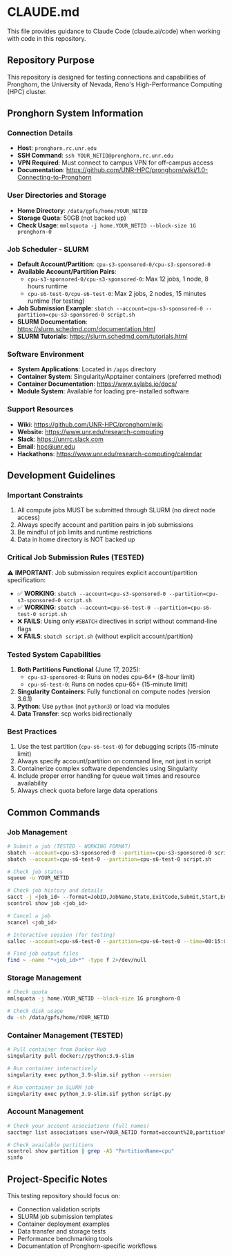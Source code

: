# CLAUDE.md

This file provides guidance to Claude Code (claude.ai/code) when working with code in this repository.

## Repository Purpose

This repository is designed for testing connections and capabilities of Pronghorn, the University of Nevada, Reno's High-Performance Computing (HPC) cluster.

## Pronghorn System Information

### Connection Details
- **Host**: `pronghorn.rc.unr.edu`
- **SSH Command**: `ssh YOUR_NETID@pronghorn.rc.unr.edu`
- **VPN Required**: Must connect to campus VPN for off-campus access
- **Documentation**: https://github.com/UNR-HPC/pronghorn/wiki/1.0-Connecting-to-Pronghorn

### User Directories and Storage
- **Home Directory**: `/data/gpfs/home/YOUR_NETID`
- **Storage Quota**: 50GB (not backed up)
- **Check Usage**: `mmlsquota -j home.YOUR_NETID --block-size 1G pronghorn-0`

### Job Scheduler - SLURM
- **Default Account/Partition**: `cpu-s3-sponsored-0/cpu-s3-sponsored-0`
- **Available Account/Partition Pairs**:
  - `cpu-s3-sponsored-0/cpu-s3-sponsored-0`: Max 12 jobs, 1 node, 8 hours runtime
  - `cpu-s6-test-0/cpu-s6-test-0`: Max 2 jobs, 2 nodes, 15 minutes runtime (for testing)
- **Job Submission Example**: `sbatch --account=cpu-s3-sponsored-0 --partition=cpu-s3-sponsored-0 script.sh`
- **SLURM Documentation**: https://slurm.schedmd.com/documentation.html
- **SLURM Tutorials**: https://slurm.schedmd.com/tutorials.html

### Software Environment
- **System Applications**: Located in `/apps` directory
- **Container System**: Singularity/Apptainer containers (preferred method)
- **Container Documentation**: https://www.sylabs.io/docs/
- **Module System**: Available for loading pre-installed software

### Support Resources
- **Wiki**: https://github.com/UNR-HPC/pronghorn/wiki
- **Website**: https://www.unr.edu/research-computing
- **Slack**: https://unrrc.slack.com
- **Email**: hpc@unr.edu
- **Hackathons**: https://www.unr.edu/research-computing/calendar

## Development Guidelines

### Important Constraints
1. All compute jobs MUST be submitted through SLURM (no direct node access)
2. Always specify account and partition pairs in job submissions
3. Be mindful of job limits and runtime restrictions
4. Data in home directory is NOT backed up

### Critical Job Submission Rules (TESTED)
⚠️ **IMPORTANT**: Job submission requires explicit account/partition specification:
- ✅ **WORKING**: `sbatch --account=cpu-s3-sponsored-0 --partition=cpu-s3-sponsored-0 script.sh`
- ✅ **WORKING**: `sbatch --account=cpu-s6-test-0 --partition=cpu-s6-test-0 script.sh`
- ❌ **FAILS**: Using only `#SBATCH` directives in script without command-line flags
- ❌ **FAILS**: `sbatch script.sh` (without explicit account/partition)

### Tested System Capabilities
1. **Both Partitions Functional** (June 17, 2025):
   - `cpu-s3-sponsored-0`: Runs on nodes cpu-64+ (8-hour limit)
   - `cpu-s6-test-0`: Runs on nodes cpu-65+ (15-minute limit)
2. **Singularity Containers**: Fully functional on compute nodes (version 3.6.1)
3. **Python**: Use `python` (not `python3`) or load via modules
4. **Data Transfer**: scp works bidirectionally

### Best Practices
1. Use the test partition (`cpu-s6-test-0`) for debugging scripts (15-minute limit)
2. Always specify account/partition on command line, not just in script
3. Containerize complex software dependencies using Singularity
4. Include proper error handling for queue wait times and resource availability
5. Always check quota before large data operations

## Common Commands

### Job Management
```bash
# Submit a job (TESTED - WORKING FORMAT)
sbatch --account=cpu-s3-sponsored-0 --partition=cpu-s3-sponsored-0 script.sh
sbatch --account=cpu-s6-test-0 --partition=cpu-s6-test-0 script.sh

# Check job status
squeue -u YOUR_NETID

# Check job history and details
sacct -j <job_id> --format=JobID,JobName,State,ExitCode,Submit,Start,End
scontrol show job <job_id>

# Cancel a job
scancel <job_id>

# Interactive session (for testing)
salloc --account=cpu-s6-test-0 --partition=cpu-s6-test-0 --time=00:15:00

# Find job output files
find ~ -name "*<job_id>*" -type f 2>/dev/null
```

### Storage Management
```bash
# Check quota
mmlsquota -j home.YOUR_NETID --block-size 1G pronghorn-0

# Check disk usage
du -sh /data/gpfs/home/YOUR_NETID
```

### Container Management (TESTED)
```bash
# Pull container from Docker Hub
singularity pull docker://python:3.9-slim

# Run container interactively
singularity exec python_3.9-slim.sif python --version

# Run container in SLURM job
singularity exec python_3.9-slim.sif python script.py
```

### Account Management
```bash
# Check your account associations (full names)
sacctmgr list associations user=YOUR_NETID format=account%20,partition%20 --parsable2

# Check available partitions
scontrol show partition | grep -A5 "PartitionName=cpu"
sinfo
```

## Project-Specific Notes

This testing repository should focus on:
- Connection validation scripts
- SLURM job submission templates
- Container deployment examples
- Data transfer and storage tests
- Performance benchmarking tools
- Documentation of Pronghorn-specific workflows